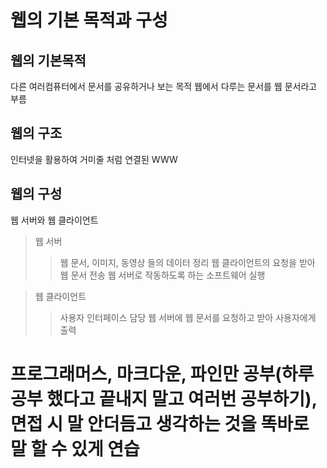 웹의 기본 목적과 구성
==============

웹의 기본목적
--------------
다른 여러컴퓨터에서 문서를 공유하거나 보는 목적
웹에서 다루는 문서를 웹 문서라고 부름 

웹의 구조
---------
인터넷을 활용하여 거미줄 처럼 연결된 WWW

웹의 구성
--------
웹 서버와 웹 클라이언트
>웹 서버
>> 웹 문서, 이미지, 동영상 들의 데이터 정리
>> 웹 클라이언트의 요청을 받아 웹 문서 전송
>> 웹 서버로 작동하도록 하는 소프트웨어 실행

>웹 클라이언트
>> 사용자 인터페이스 담당
>> 웹 서버에 웹 문서를 요청하고 받아 사용자에게 출력

# 프로그래머스, 마크다운, 파인만 공부(하루 공부 했다고 끝내지 말고 여러번 공부하기), 면접 시 말 안더듬고 생각하는 것을 똑바로 말 할 수 있게 연습
